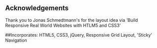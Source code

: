 ## Acknowledgements
Thank you to Jonas Schmedtmann's for the layout idea via 'Build Responsive Real World Websites with HTLM5 and CSS3'

##Incorporates:
HTML5, CSS3, jQuery, Responsive Grid Layout, 'Sticky' Navigation
